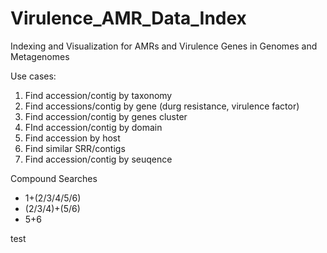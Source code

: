 # Virulence_AMR_Data_Index
Indexing and Visualization for AMRs and Virulence Genes in Genomes and Metagenomes

Use cases:
1. Find accession/contig by taxonomy
2. Find accessions/contig by gene (durg resistance, virulence factor)
3. Find accession/contig by genes cluster
4. FInd accession/contig by domain
5. Find accession by host
6. Find similar SRR/contigs
7. Find accession/contig by seuqence

Compound Searches
* 1+(2/3/4/5/6)
* (2/3/4)+(5/6)
* 5+6

test
